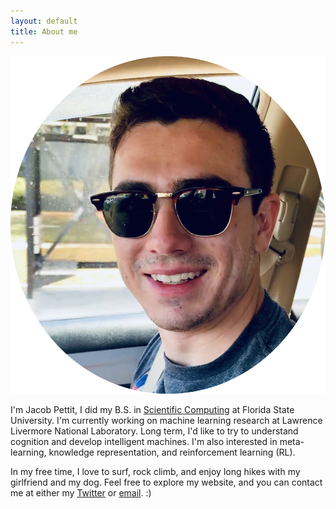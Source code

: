```yaml
---
layout: default
title: About me
---
```



<img class="portrait" src="/assets/imgs/IMG_6556 copy.png">

I'm Jacob Pettit, I did my B.S. in [Scientific Computing](https://www.sc.fsu.edu/) at Florida State University. I'm currently working on machine learning research at Lawrence Livermore National Laboratory. Long term, I'd like to try to understand cognition and develop intelligent machines. I'm also interested in meta-learning, knowledge representation, and reinforcement learning (RL).

In my free time, I love to surf, rock climb, and enjoy long hikes with my girlfriend and my dog. Feel free to explore my website, and you can contact me at either my [Twitter](https://twitter.com/jacobpettit18) or [email](mailto:jfpettit@gmail.com). :)
